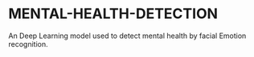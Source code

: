 # MENTAL-HEALTH-DETECTION
An Deep Learning model used to detect mental health by facial Emotion recognition.
